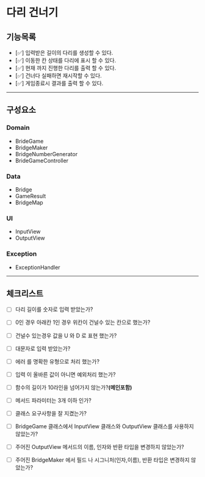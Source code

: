# 다리 건너기

## 기능목록
- [✅] 입력받은 길이의 다리를 생성할 수 있다.
- [✅] 이동한 칸 상태를 다리에 표시 할 수 있다.
- [✅] 현재 까지 진행한 다리를 출력 할 수 있다.
- [✅] 건너다 실패하면 재시작할 수 있다.
- [✅] 게임종료시 결과를 출력 할 수 있다.


---

## 구성요소  

### Domain

- BrideGame
- BridgeMaker
- BridgeNumberGenerator
- BrideGameController

### Data

- Bridge
- GameResult
- BridgeMap

### UI

- InputView
- OutputView

### Exception

- ExceptionHandler


---  


## 체크리스트  

- [ ] 다리 길이를 숫자로 입력 받았는가?
- [ ] 0인 경우 아래칸 1인 경우 위칸이 건널수 있는 칸으로 했는가? 
- [ ] 건널수 있는경우 값을 U 와 D 로 표현 했는가?
- [ ] 대문자로 입력 받았는가?
- [ ] 에러 를 명확한 유형으로 처리 했는가?
- [ ] 입력 이 올바른 값이 아니면 예외처리 했는가?
- [ ] 함수의 길이가 10라인을 넘어가지 않는가?**(메인포함)**
- [ ] 메서드 파라미터는 3개 이하 인가?
- [ ] 클래스 요구사항을 잘 지켰는가?
- [ ] BridgeGame 클래스에서 InputView 클래스와 OutputView  클래스를 사용하지 않았는가?
- [ ] 주어진 OutputView 메서드의 이름, 인자와 반환 타입을 변경하지 않았는가?
- [ ] 주어진 BridgeMaker 에서 필드 나 시그니처(인자,이름), 반환 타입은 변경하지 않았는가?


